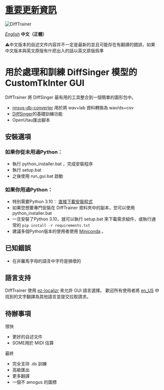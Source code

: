 # [重要更新資訊](https://github.com/agentasteriski/DiffTrainer/blob/main/ANNOUNCEMENT.md)
![DiffTrainer](https://github.com/agentasteriski/DiffTrainer/blob/main/assets/difftrainerlogo.png?raw=true)

*[English](./README.md)* **中文（正體）**

⚠中文版本的自述文件内容并不一定是最新的並且可能存在有翻譯的錯誤，如果中文版本與英文原版有什麽出入的話以英文原版爲準

# 用於處理和訓練 DiffSinger 模型的 CustomTkInter GUI
DiffTrainer 將 DiffSinger 最有用的工具整合到一個簡單的圖形包中。
- [nnsvs-db-converter](https://github.com/UtaUtaUtau/nnsvs-db-converter) 用於將 wav+lab 資料轉換為 wav/ds+csv
- [DiffSinger](https://github.com/openvpi/DiffSinger)的基礎訓練功能
- OpenUtau匯出腳本
## 安裝選項
### 如果你從未用過Python：
- 執行 python_installer.bat ，完成安裝程序
- 執行 setup.bat
- 之後使用 run_gui.bat 啟動

### 如果你用過Python：
- 特別需要Python 3.10： [直接下載安裝程式](https://www.python.org/ftp/python/3.10.11/python-3.10.11-amd64.exe)
- 如果您想要專門安裝在 DiffTrainer 資料夾中的副本，您可以使用 python_installer.bat
- 一旦安裝了Python 3.10，就可以執行 setup.bat 來下載需求組件，或執行通常的 `pip install -r requirements.txt`
- 建議多個Python版本的使用者使用 [Miniconda](https://docs.anaconda.com/free/miniconda/miniconda-other-installer-links/) 。

## 已知錯誤
- 在非羅馬字母的語言中字符是損壞的

## 語言支持
DiffTrainer 使用 [ez-localizr](https://github.com/spicytigermeat/ez-localizr/tree/main) 來允許 GUI 語言選擇。 歡迎所有使用者將 [en_US](/strings/en_US.yaml) 中找到的文字翻譯為其他語言並提交拉取請求。

## 待辦事項
很快
- 更好的自述文件
- SOME用於 MIDI 估算

最終
- 完全支持 .ds 訓練
- 高級匯出
- 更多翻譯
- 一個不 amogus 的圖標

